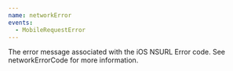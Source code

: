 ```yaml
---
name: networkError
events:
  - MobileRequestError
---
```


The error message associated with the iOS NSURL Error code. See networkErrorCode for more information.